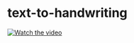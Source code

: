 # text-to-handwriting

[![Watch the video](https://user-images.githubusercontent.com/84318379/183570122-065faa35-0591-4f3e-8dbe-ac34d128ecf6.png)](https://www.youtube.com/watch?v=OLlvMk4M6Nc)
